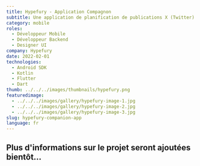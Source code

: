 ```yaml
---
title: Hypefury - Application Compagnon
subtitle: Une application de planification de publications X (Twitter) où j'ai revu et amélioré le code source et donné à l'application un tout nouveau look.
category: mobile
roles:
  - Développeur Mobile
  - Développeur Backend
  - Designer UI
company: Hypefury
date: 2022-02-01
technologies: 
  - Android SDK
  - Kotlin
  - Flutter
  - Dart
thumb: ../../../images/thumbnails/hypefury.png
featuredimage:
  - ../../../images/gallery/hypefury-image-1.jpg
  - ../../../images/gallery/hypefury-image-2.jpg
  - ../../../images/gallery/hypefury-image-3.jpg
slug: hypefury-companion-app
language: fr
---
```


## Plus d'informations sur le projet seront ajoutées bientôt...